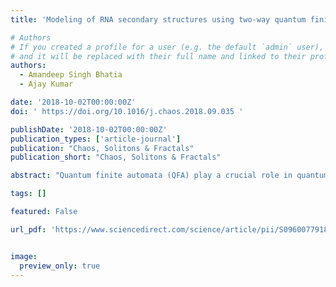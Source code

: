 ```yaml
---
title: 'Modeling of RNA secondary structures using two-way quantum finite automata'

# Authors
# If you created a profile for a user (e.g. the default `admin` user), write the username (folder name) here
# and it will be replaced with their full name and linked to their profile.
authors:
  - Amandeep Singh Bhatia
  - Ajay Kumar

date: '2018-10-02T00:00:00Z'
doi: ' https://doi.org/10.1016/j.chaos.2018.09.035 '

publishDate: '2018-10-02T00:00:00Z'
publication_types: ['article-journal']
publication: "Chaos, Solitons & Fractals"
publication_short: "Chaos, Solitons & Fractals"

abstract: "Quantum finite automata (QFA) play a crucial role in quantum information processing theory. The representation of ribonucleic acid (RNA) and deoxyribonucleic acid (DNA) structures using theory of automata had a great influence in the computer science. Investigation of the relationship between QFA and RNA structures is a natural goal. Two-way quantum finite automata (2QFA) is more dominant than its classical model in language recognition. Motivated by the concept of quantum finite automata, we have modeled RNA secondary structure loops such as, internal loop and double helix loop using two-way quantum finite automata. The major benefit of this approach is that these sequences can be parsed in linear time. In contrast, two-way deterministic finite automata (2DFA) cannot represent RNA secondary structure loops and two-way probabilistic finite automata (2PFA) can parse these sequences in exponential time. To the best of authors knowledge this is the first attempt to represent RNA secondary structure loops using two-way quantum finite automata."

tags: []

featured: False

url_pdf: 'https://www.sciencedirect.com/science/article/pii/S0960077918309871'


image:
  preview_only: true
---
```



